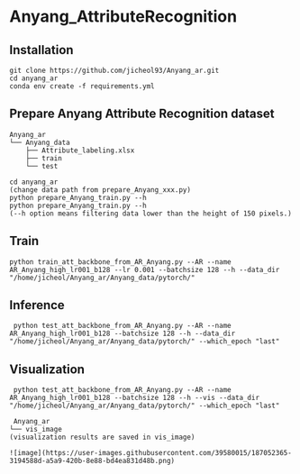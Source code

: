 # Anyang_AttributeRecognition

__Installation__
---
```
git clone https://github.com/jicheol93/Anyang_ar.git
cd anyang_ar
conda env create -f requirements.yml
```

__Prepare Anyang Attribute Recognition dataset__
---
```
Anyang_ar
└── Anyang_data
    ├── Attribute_labeling.xlsx
    ├── train
    └── test

cd anyang_ar
(change data path from prepare_Anyang_xxx.py)
python prepare_Anyang_train.py --h
python prepare_Anyang_train.py --h
(--h option means filtering data lower than the height of 150 pixels.)
```
__Train__
---
```
python train_att_backbone_from_AR_Anyang.py --AR --name AR_Anyang_high_lr001_b128 --lr 0.001 --batchsize 128 --h --data_dir "/home/jicheol/Anyang_ar/Anyang_data/pytorch/"
```

__Inference__
---
```
 python test_att_backbone_from_AR_Anyang.py --AR --name AR_Anyang_high_lr001_b128 --batchsize 128 --h --data_dir "/home/jicheol/Anyang_ar/Anyang_data/pytorch/" --which_epoch "last"
```
__Visualization__
---
```
 python test_att_backbone_from_AR_Anyang.py --AR --name AR_Anyang_high_lr001_b128 --batchsize 128 --h --vis --data_dir "/home/jicheol/Anyang_ar/Anyang_data/pytorch/" --which_epoch "last"
 
 Anyang_ar
└── vis_image
(visualization results are saved in vis_image)

![image](https://user-images.githubusercontent.com/39580015/187052365-3194588d-a5a9-420b-8e88-bd4ea831d48b.png)
```
